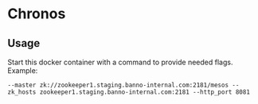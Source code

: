 # Chronos

## Usage

Start this docker container with a command to provide needed flags. Example:

```
--master zk://zookeeper1.staging.banno-internal.com:2181/mesos --zk_hosts zookeeper1.staging.banno-internal.com:2181 --http_port 8081
```
